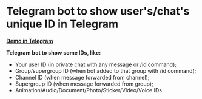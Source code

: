 # Telegram bot to show user's/chat's unique ID in Telegram

[**Demo in Telegram**](https://t.me/letmeshowidbot)

**Telegram bot to show some IDs, like:**

* Your user ID (in private chat with any message or /id command);
* Group/supergroup ID (when bot added to that group with /id command);
* Channel ID (when message forwarded from channel);
* Supergroup ID (when message forwarded from group);
* Animation/Audio/Document/Photo/Sticker/Video/Voice IDs
